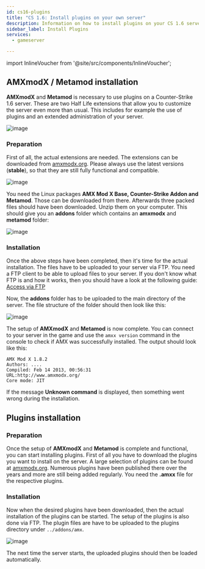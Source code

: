 ```yaml
---
id: cs16-plugins
title: "CS 1.6: Install plugins on your own server"
description: Information on how to install plugins on your CS 1.6 server from ZAP-Hosting - ZAP-Hosting.com documentation
sidebar_label: Install Plugins
services:
  - gameserver

---
```


import InlineVoucher from '@site/src/components/InlineVoucher';

## AMXmodX / Metamod installation

**AMXmodX** and **Metamod** is necessary to use plugins on a Counter-Strike 1.6 server. These are two Half Life extensions that allow you to customize the server even more than usual. This includes for example the use of plugins and an extended administration of your server.

![image](https://screensaver01.zap-hosting.com/index.php/s/ffQxkTHtcwFo5Ea/preview)

<InlineVoucher />

### Preparation

First of all, the actual extensions are needed. The extensions can be downloaded from [amxmodx.org](https://www.amxmodx.org/downloads.php). Please always use the latest versions (**stable**), so that they are still fully functional and compatible.

![image](https://screensaver01.zap-hosting.com/index.php/s/XYTFC2bAAR5BFWb/preview)

You need the Linux packages **AMX Mod X Base, Counter-Strike Addon and Metamod**. Those can be downloaded from there. Afterwards three packed files should have been downloaded. Unzip them on your computer. This should give you an **addons** folder which contains an **amxmodx** and **metamod** folder: 

![image](https://screensaver01.zap-hosting.com/index.php/s/LQdb93T39YApA6B/preview)



### Installation

Once the above steps have been completed, then it's time for the actual installation. The files have to be uploaded to your server via FTP. You need a FTP client to be able to upload files to your server. If you don't know what FTP is and how it works, then you should have a look at the following guide: [Access via FTP](gameserver-ftpaccess.md)

Now, the **addons** folder has to be uploaded to the main directory of the server. The file structure of the folder should then look like this:



![image](https://screensaver01.zap-hosting.com/index.php/s/A5zqJ9GxL47tCrW/preview)



The setup of **AMXmodX** and **Metamod** is now complete. You can connect to your server in the game and use the ``amxx version`` command in the console to check if AMX was successfully installed. The output should look like this:

```
AMX Mod X 1.8.2
Authors: ....
Compiled: Feb 14 2013, 00:56:31
URL:http://www.amxmodx.org/
Core mode: JIT
```

If the message **Unknown command** is displayed, then something went wrong during the installation. 



## Plugins installation

### Preparation

Once the setup of **AMXmodX** and **Metamod** is complete and functional, you can start installing plugins. First of all you have to download the plugins you want to install on the server. A large selection of plugins can be found at [amxmodx.org](https://www.amxmodx.org/compiler.php). Numerous plugins have been published there over the years and more are still being added regularly. You need the **.amxx** file for the respective plugins. 

### Installation

Now when the desired plugins have been downloaded, then the actual installation of the plugins can be started. The setup of the plugins is also done via FTP. The plugin files are have to be uploaded to the plugins directory under ``../addons/amx``. 

![image](https://screensaver01.zap-hosting.com/index.php/s/FG2ocNpWCRManSd/preview)


The next time the server starts, the uploaded plugins should then be loaded automatically. 
